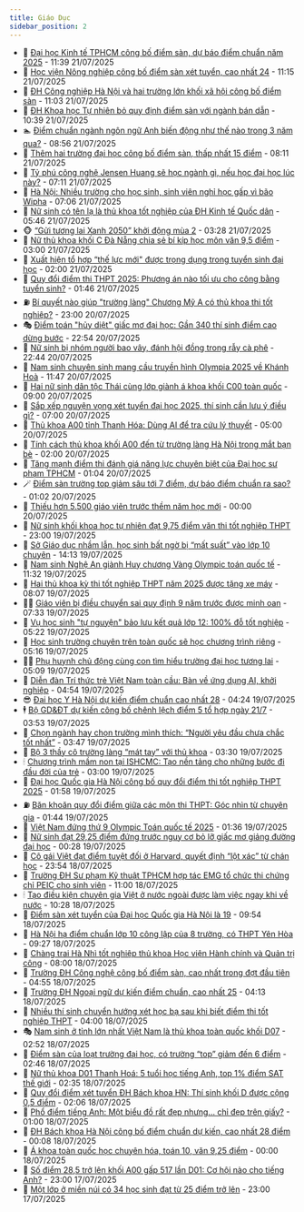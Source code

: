 ```yaml
---
title: Giáo Dục
sidebar_position: 2
---
```


<!-- dantri-giao-duc:START -->
- 🤡 [Đại học Kinh tế TPHCM công bố điểm sàn, dự báo điểm chuẩn năm 2025](https://dantri.com.vn/giao-duc/dai-hoc-kinh-te-tphcm-cong-bo-diem-san-du-bao-diem-chuan-nam-2025-20250721183746081.htm) - 11:39 21/07/2025
- 🗽 [Học viện Nông nghiệp công bố điểm sàn xét tuyển, cao nhất 24](https://dantri.com.vn/giao-duc/hoc-vien-nong-nghiep-cong-bo-diem-san-xet-tuyen-cao-nhat-24-20250721181238514.htm) - 11:15 21/07/2025
- 🚦 [ĐH Công nghiệp Hà Nội và hai trường lớn khối xã hội công bố điểm sàn](https://dantri.com.vn/giao-duc/dh-cong-nghiep-ha-noi-va-hai-truong-lon-khoi-xa-hoi-cong-bo-diem-san-20250721175923690.htm) - 11:03 21/07/2025
- 🌋 [ĐH Khoa học Tự nhiên bỏ quy định điểm sàn với ngành bán dẫn](https://dantri.com.vn/giao-duc/dh-khoa-hoc-tu-nhien-bo-quy-dinh-diem-san-voi-nganh-ban-dan-20250721171808327.htm) - 10:39 21/07/2025
- 🏊 [Điểm chuẩn ngành ngôn ngữ Anh biến động như thế nào trong 3 năm qua?](https://dantri.com.vn/giao-duc/diem-chuan-nganh-ngon-ngu-anh-bien-dong-nhu-the-nao-trong-3-nam-qua-20250721154644633.htm) - 08:56 21/07/2025
- 🎃 [Thêm hai trường đại học công bố điểm sàn, thấp nhất 15 điểm](https://dantri.com.vn/giao-duc/them-hai-truong-dai-hoc-cong-bo-diem-san-thap-nhat-15-diem-20250721150823442.htm) - 08:11 21/07/2025
- 💄 [Tỷ phú công nghệ Jensen Huang sẽ học ngành gì, nếu học đại học lúc này?](https://dantri.com.vn/giao-duc/ty-phu-cong-nghe-jensen-huang-se-hoc-nganh-gi-neu-hoc-dai-hoc-luc-nay-20250721112848170.htm) - 07:11 21/07/2025
- 🦅 [Hà Nội: Nhiều trường cho học sinh, sinh viên nghỉ học gấp vì bão Wipha](https://dantri.com.vn/giao-duc/ha-noi-nhieu-truong-cho-hoc-sinh-sinh-vien-nghi-hoc-gap-vi-bao-wipha-20250721135800368.htm) - 07:06 21/07/2025
- 🚦 [Nữ sinh có tên lạ là thủ khoa tốt nghiệp của ĐH Kinh tế Quốc dân](https://dantri.com.vn/giao-duc/nu-sinh-co-ten-la-la-thu-khoa-tot-nghiep-cua-dh-kinh-te-quoc-dan-20250721115948800.htm) - 05:46 21/07/2025
- 🐵 [“Gửi tương lai Xanh 2050” khởi động mùa 2](https://dantri.com.vn/giao-duc/gui-tuong-lai-xanh-2050-khoi-dong-mua-2-20250721101827876.htm) - 03:28 21/07/2025
- 🐘 [Nữ thủ khoa khối C Đà Nẵng chia sẻ bí kíp học môn văn 9,5 điểm](https://dantri.com.vn/giao-duc/nu-thu-khoa-khoi-c-da-nang-chia-se-bi-kip-hoc-mon-van-95-diem-20250720161101759.htm) - 03:00 21/07/2025
- 🦏 [Xuất hiện tổ hợp “thế lực mới&quot; được trọng dụng trong tuyển sinh đại học](https://dantri.com.vn/giao-duc/xuat-hien-to-hop-the-luc-moi-duoc-trong-dung-trong-tuyen-sinh-dai-hoc-20250721010821683.htm) - 02:00 21/07/2025
- 💼 [Quy đổi điểm thi THPT 2025: Phương án nào tối ưu cho công bằng tuyển sinh?](https://dantri.com.vn/giao-duc/quy-doi-diem-thi-thpt-2025-phuong-an-nao-toi-uu-cho-cong-bang-tuyen-sinh-20250721083201252.htm) - 01:46 21/07/2025
- ⛽️ [Bí quyết nào giúp &quot;trường làng&quot; Chương Mỹ A có thủ khoa thi tốt nghiệp?](https://dantri.com.vn/giao-duc/bi-quyet-nao-giup-truong-lang-chuong-my-a-co-thu-khoa-thi-tot-nghiep-20250720071828314.htm) - 23:00 20/07/2025
- 🎭 [Điểm toán &quot;hủy diệt&quot; giấc mơ đại học: Gần 340 thí sinh điểm cao dừng bước](https://dantri.com.vn/giao-duc/diem-toan-huy-diet-giac-mo-dai-hoc-gan-340-thi-sinh-diem-cao-dung-buoc-20250721024223340.htm) - 22:54 20/07/2025
- 🎃 [Nữ sinh bị nhóm người bao vây, đánh hội đồng trong rẫy cà phê](https://dantri.com.vn/giao-duc/nu-sinh-bi-nhom-nguoi-bao-vay-danh-hoi-dong-trong-ray-ca-phe-20250720212817457.htm) - 22:44 20/07/2025
- 🚀 [Nam sinh chuyên sinh mang cầu truyền hình Olympia 2025 về Khánh Hoà](https://dantri.com.vn/giao-duc/nam-sinh-chuyen-sinh-mang-cau-truyen-hinh-olympia-2025-ve-khanh-hoa-20250720183932341.htm) - 11:47 20/07/2025
- 👀 [Hai nữ sinh dân tộc Thái cùng lớp giành á khoa khối C00 toàn quốc](https://dantri.com.vn/giao-duc/hai-nu-sinh-dan-toc-thai-cung-lop-gianh-a-khoa-khoi-c00-toan-quoc-20250720120148173.htm) - 09:00 20/07/2025
- 🌝 [Sắp xếp nguyện vọng xét tuyển đại học 2025, thí sinh cần lưu ý điều gì?](https://dantri.com.vn/giao-duc/sap-xep-nguyen-vong-xet-tuyen-dai-hoc-2025-thi-sinh-can-luu-y-dieu-gi-20250720075859194.htm) - 07:00 20/07/2025
- 🤗 [Thủ khoa A00 tỉnh Thanh Hóa: Dùng AI để tra cứu lý thuyết](https://dantri.com.vn/giao-duc/thu-khoa-a00-tinh-thanh-hoa-dung-ai-de-tra-cuu-ly-thuyet-20250719152223475.htm) - 05:00 20/07/2025
- 🦄 [Tính cách thủ khoa khối A00 đến từ trường làng Hà Nội trong mắt bạn bè](https://dantri.com.vn/giao-duc/tinh-cach-thu-khoa-khoi-a00-den-tu-truong-lang-ha-noi-trong-mat-ban-be-20250719114006489.htm) - 02:00 20/07/2025
- 🦍 [Tăng mạnh điểm thi đánh giá năng lực chuyên biệt của Đại học sư phạm TPHCM](https://dantri.com.vn/giao-duc/tang-manh-diem-thi-danh-gia-nang-luc-chuyen-biet-cua-dai-hoc-su-pham-tphcm-20250720080035587.htm) - 01:04 20/07/2025
- 🪄 [Điểm sàn trường top giảm sâu tới 7 điểm, dự báo điểm chuẩn ra sao?](https://dantri.com.vn/giao-duc/diem-san-truong-top-giam-sau-toi-7-diem-du-bao-diem-chuan-ra-sao-20250720072714269.htm) - 01:02 20/07/2025
- 🦆 [Thiếu hơn 5.500 giáo viên trước thềm năm học mới](https://dantri.com.vn/giao-duc/thieu-hon-5500-giao-vien-truoc-them-nam-hoc-moi-20250719090837986.htm) - 00:00 20/07/2025
- 🚀 [Nữ sinh khối khoa học tự nhiên đạt 9,75 điểm văn thi tốt nghiệp THPT](https://dantri.com.vn/giao-duc/nu-sinh-khoi-khoa-hoc-tu-nhien-dat-975-diem-van-thi-tot-nghiep-thpt-20250719085238064.htm) - 23:00 19/07/2025
- 🦒 [Sở Giáo dục nhầm lẫn, học sinh bất ngờ bị “mất suất” vào lớp 10 chuyên](https://dantri.com.vn/giao-duc/so-giao-duc-nham-lan-hoc-sinh-bat-ngo-bi-mat-suat-vao-lop-10-chuyen-20250719204022787.htm) - 14:13 19/07/2025
- 🤡 [Nam sinh Nghệ An giành Huy chương Vàng Olympic toán quốc tế](https://dantri.com.vn/giao-duc/nam-sinh-nghe-an-gianh-huy-chuong-vang-olympic-toan-quoc-te-20250719115851981.htm) - 11:32 19/07/2025
- 🤔 [Hai thủ khoa kỳ thi tốt nghiệp THPT năm 2025 được tặng xe máy](https://dantri.com.vn/giao-duc/hai-thu-khoa-ky-thi-tot-nghiep-thpt-nam-2025-duoc-tang-xe-may-20250719125606943.htm) - 08:07 19/07/2025
- 🧑‍💻 [Giáo viên bị điều chuyển sai quy định 9 năm trước được minh oan](https://dantri.com.vn/giao-duc/giao-vien-bi-dieu-chuyen-sai-quy-dinh-9-nam-truoc-duoc-minh-oan-20250719141149102.htm) - 07:33 19/07/2025
- 🤡 [Vụ học sinh &quot;tự nguyện&quot; bảo lưu kết quả lớp 12: 100% đỗ tốt nghiệp](https://dantri.com.vn/giao-duc/vu-hoc-sinh-tu-nguyen-bao-luu-ket-qua-lop-12-100-do-tot-nghiep-20250719100033879.htm) - 05:22 19/07/2025
- 🧠 [Học sinh trường chuyên trên toàn quốc sẽ học chương trình riêng](https://dantri.com.vn/giao-duc/hoc-sinh-truong-chuyen-tren-toan-quoc-se-hoc-chuong-trinh-rieng-20250719120142503.htm) - 05:16 19/07/2025
- 🧑‍💻 [Phụ huynh chủ động cùng con tìm hiểu trường đại học tương lai](https://dantri.com.vn/giao-duc/phu-huynh-chu-dong-cung-con-tim-hieu-truong-dai-hoc-tuong-lai-20250719114850634.htm) - 05:09 19/07/2025
- 🧠 [Diễn đàn Trí thức trẻ Việt Nam toàn cầu: Bàn về ứng dụng AI, khởi nghiệp](https://dantri.com.vn/giao-duc/dien-dan-tri-thuc-tre-viet-nam-toan-cau-ban-ve-ung-dung-ai-khoi-nghiep-20250719111721652.htm) - 04:54 19/07/2025
- 😎 [Đại học Y Hà Nội dự kiến điểm chuẩn cao nhất 28](https://dantri.com.vn/giao-duc/dai-hoc-y-ha-noi-du-kien-diem-chuan-cao-nhat-28-20250719111407532.htm) - 04:24 19/07/2025
- 🕴 [Bộ GD&amp;ĐT dự kiến công bố chênh lệch điểm 5 tổ hợp ngày 21/7](https://dantri.com.vn/giao-duc/bo-gddt-du-kien-cong-bo-chenh-lech-diem-5-to-hop-ngay-217-20250719104403992.htm) - 03:53 19/07/2025
- 🧠 [Chọn ngành hay chọn trường mình thích: “Người yêu đầu chưa chắc tốt nhất”](https://dantri.com.vn/giao-duc/chon-nganh-hay-chon-truong-minh-thich-nguoi-yeu-dau-chua-chac-tot-nhat-20250719102550797.htm) - 03:47 19/07/2025
- 🚀 [Bộ 3 thầy cô trường làng “mát tay” với thủ khoa](https://dantri.com.vn/giao-duc/bo-3-thay-co-truong-lang-mat-tay-voi-thu-khoa-20250719084747629.htm) - 03:30 19/07/2025
- 🕯 [Chương trình mầm non tại ISHCMC: Tạo nền tảng cho những bước đi đầu đời của trẻ](https://dantri.com.vn/giao-duc/chuong-trinh-mam-non-tai-ishcmc-tao-nen-tang-cho-nhung-buoc-di-dau-doi-cua-tre-20250718224417375.htm) - 03:00 19/07/2025
- 🧰 [Đại học Quốc gia Hà Nội công bố quy đổi điểm thi tốt nghiệp THPT 2025](https://dantri.com.vn/giao-duc/dai-hoc-quoc-gia-ha-noi-cong-bo-quy-doi-diem-thi-tot-nghiep-thpt-2025-20250719085138626.htm) - 01:58 19/07/2025
- ⛽️ [Băn khoăn quy đổi điểm giữa các môn thi THPT: Góc nhìn từ chuyên gia](https://dantri.com.vn/giao-duc/ban-khoan-quy-doi-diem-giua-cac-mon-thi-thpt-goc-nhin-tu-chuyen-gia-20250719073728023.htm) - 01:44 19/07/2025
- 🤖 [Việt Nam đứng thứ 9 Olympic Toán quốc tế 2025](https://dantri.com.vn/giao-duc/viet-nam-dung-thu-9-olympic-toan-quoc-te-2025-20250719080246300.htm) - 01:36 19/07/2025
- 🦍 [Nữ sinh đạt 29,25 điểm đứng trước nguy cơ bỏ lỡ giấc mơ giảng đường đại học](https://dantri.com.vn/giao-duc/nu-sinh-dat-2925-diem-dung-truoc-nguy-co-bo-lo-giac-mo-giang-duong-dai-hoc-20250718214659498.htm) - 00:28 19/07/2025
- 🐘 [Cô gái Việt đạt điểm tuyệt đối ở Harvard, quyết định “lột xác” từ chán học](https://dantri.com.vn/giao-duc/co-gai-viet-dat-diem-tuyet-doi-o-harvard-quyet-dinh-lot-xac-tu-chan-hoc-20250719064349629.htm) - 23:54 18/07/2025
- 🌊 [Trường ĐH Sư phạm Kỹ thuật TPHCM hợp tác EMG tổ chức thi chứng chỉ PEIC cho sinh viên](https://dantri.com.vn/giao-duc/truong-dh-su-pham-ky-thuat-tphcm-hop-tac-emg-to-chuc-thi-chung-chi-peic-cho-sinh-vien-20250718173226150.htm) - 11:00 18/07/2025
- 🕯 [Tạo điều kiện chuyên gia Việt ở nước ngoài được làm việc ngay khi về nước](https://dantri.com.vn/giao-duc/tao-dieu-kien-chuyen-gia-viet-o-nuoc-ngoai-duoc-lam-viec-ngay-khi-ve-nuoc-20250718172209830.htm) - 10:28 18/07/2025
- 🐎 [Điểm sàn xét tuyển của Đại học Quốc gia Hà Nội là 19](https://dantri.com.vn/giao-duc/diem-san-xet-tuyen-cua-dai-hoc-quoc-gia-ha-noi-la-19-20250718165240855.htm) - 09:54 18/07/2025
- 🐻 [Hà Nội hạ điểm chuẩn lớp 10 công lập của 8 trường, có THPT Yên Hòa](https://dantri.com.vn/giao-duc/ha-noi-ha-diem-chuan-lop-10-cong-lap-cua-8-truong-co-thpt-yen-hoa-20250717111952726.htm) - 09:27 18/07/2025
- 🐎 [Chàng trai Hà Nhì tốt nghiệp thủ khoa Học viện Hành chính và Quản trị công](https://dantri.com.vn/giao-duc/chang-trai-ha-nhi-tot-nghiep-thu-khoa-hoc-vien-hanh-chinh-va-quan-tri-cong-20250718144800856.htm) - 08:00 18/07/2025
- 🫣 [Trường ĐH Công nghệ công bố điểm sàn, cao nhất trong đợt đầu tiên](https://dantri.com.vn/giao-duc/truong-dh-cong-nghe-cong-bo-diem-san-cao-nhat-trong-dot-dau-tien-20250718115012792.htm) - 04:55 18/07/2025
- 🤭 [Trường ĐH Ngoại ngữ dự kiến điểm chuẩn, cao nhất 25](https://dantri.com.vn/giao-duc/truong-dh-ngoai-ngu-du-kien-diem-chuan-cao-nhat-25-20250718111102120.htm) - 04:13 18/07/2025
- 🥳 [Nhiều thí sinh chuyển hướng xét học bạ sau khi biết điểm thi tốt nghiệp THPT](https://dantri.com.vn/giao-duc/nhieu-thi-sinh-chuyen-huong-xet-hoc-ba-sau-khi-biet-diem-thi-tot-nghiep-thpt-20250718105026360.htm) - 04:00 18/07/2025
- 🎭 [Nam sinh ở tỉnh lớn nhất Việt Nam là thủ khoa toàn quốc khối D07](https://dantri.com.vn/giao-duc/nam-sinh-o-tinh-lon-nhat-viet-nam-la-thu-khoa-toan-quoc-khoi-d07-20250718092919723.htm) - 02:52 18/07/2025
- 🥸 [Điểm sàn của loạt trường đại học, có trường “top” giảm đến 6 điểm](https://dantri.com.vn/giao-duc/diem-san-cua-loat-truong-dai-hoc-co-truong-top-giam-den-6-diem-20250718083439963.htm) - 02:46 18/07/2025
- 🦣 [Nữ thủ khoa D01 Thanh Hoá: 5 tuổi học tiếng Anh, top 1% điểm SAT thế giới](https://dantri.com.vn/giao-duc/nu-thu-khoa-d01-thanh-hoa-5-tuoi-hoc-tieng-anh-top-1-diem-sat-the-gioi-20250718074800182.htm) - 02:35 18/07/2025
- 🤔 [Quy đổi điểm xét tuyển ĐH Bách khoa HN: Thí sinh khối D được cộng 0,5 điểm](https://dantri.com.vn/giao-duc/quy-doi-diem-xet-tuyen-dh-bach-khoa-hn-thi-sinh-khoi-d-duoc-cong-05-diem-20250718090019199.htm) - 02:06 18/07/2025
- 🦣 [Phổ điểm tiếng Anh: Một biểu đồ rất đẹp nhưng… chỉ đẹp trên giấy?](https://dantri.com.vn/giao-duc/pho-diem-tieng-anh-mot-bieu-do-rat-dep-nhung-chi-dep-tren-giay-20250718071002077.htm) - 01:00 18/07/2025
- 🐲 [ĐH Bách khoa Hà Nội công bố điểm chuẩn dự kiến, cao nhất 28 điểm](https://dantri.com.vn/giao-duc/dh-bach-khoa-ha-noi-cong-bo-diem-chuan-du-kien-cao-nhat-28-diem-20250717231132326.htm) - 00:08 18/07/2025
- 🔭 [Á khoa toàn quốc học chuyên hóa, toán 10, văn 9,25 điểm](https://dantri.com.vn/giao-duc/a-khoa-toan-quoc-hoc-chuyen-hoa-toan-10-van-925-diem-20250717161327750.htm) - 00:00 18/07/2025
- 🥷 [Số điểm 28,5 trở lên khối A00 gấp 517 lần D01: Cơ hội nào cho tiếng Anh?](https://dantri.com.vn/giao-duc/so-diem-285-tro-len-khoi-a00-gap-517-lan-d01-co-hoi-nao-cho-tieng-anh-20250717221107950.htm) - 23:00 17/07/2025
- 🎊 [Một lớp ở miền núi có 34 học sinh đạt từ 25 điểm trở lên](https://dantri.com.vn/giao-duc/mot-lop-o-mien-nui-co-34-hoc-sinh-dat-tu-25-diem-tro-len-20250717153548425.htm) - 23:00 17/07/2025<!-- dantri-giao-duc:END -->
